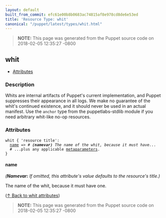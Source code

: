 ```yaml
---
layout: default
built_from_commit: efc61e00b8b0683ac74815af8e978cd8de6e53ed
title: 'Resource Type: whit'
canonical: "/puppet/latest/types/whit.html"
---
```


> **NOTE:** This page was generated from the Puppet source code on 2018-02-05 12:35:27 -0800

whit
-----

* [Attributes](#whit-attributes)

<h3 id="whit-description">Description</h3>

Whits are internal artifacts of Puppet's current implementation, and
Puppet suppresses their appearance in all logs. We make no guarantee of
the whit's continued existence, and it should never be used in an actual
manifest. Use the `anchor` type from the puppetlabs-stdlib module if you
need arbitrary whit-like no-op resources.

<h3 id="whit-attributes">Attributes</h3>

<pre><code>whit { 'resource title':
  <a href="#whit-attribute-name">name</a> =&gt; <em># <strong>(namevar)</strong> The name of the whit, because it must have...</em>
  # ...plus any applicable <a href="{{puppet}}/metaparameter.html">metaparameters</a>.
}</code></pre>

<h4 id="whit-attribute-name">name</h4>

_(**Namevar:** If omitted, this attribute's value defaults to the resource's title.)_

The name of the whit, because it must have one.

([↑ Back to whit attributes](#whit-attributes))





> **NOTE:** This page was generated from the Puppet source code on 2018-02-05 12:35:27 -0800